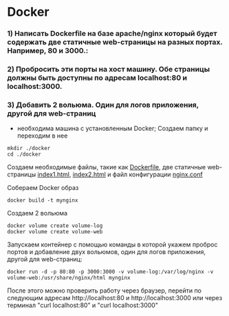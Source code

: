 # Docker
### 1) Написать Dockerfile на базе apache/nginx который будет содержать две статичные web-страницы на разных портах. Например, 80 и 3000.:
### 2) Пробросить эти порты на хост машину. Обе страницы должны быть доступны по адресам localhost:80 и localhost:3000.
### 3) Добавить 2 вольюма. Один для логов приложения, другой для web-страниц


* необходима машина с установленным Docker;
Создаем папку и переходим в нее   
```
mkdir ./docker
cd ./docker

```
Создаем необходимые файлы, такие как  [Dockerfile](https://github.com/SalnikovAnton/docker/blob/main/Dockerfile "Dockerfile"), две статичные web-страницы [index1.html](https://github.com/SalnikovAnton/docker/blob/main/index1.html "index1.html"), [index2.html](https://github.com/SalnikovAnton/docker/blob/main/index2.html "index2.html") и файл конфигурации [nginx.conf](https://github.com/SalnikovAnton/docker/blob/main/nginx.conf "nginx.conf")
   
Собераем Docker образ
```
docker build -t mynginx
```
Создаем 2 вольюма
```
docker volume create volume-log
docker volume create volume-web
```
Запускаем контейнер с помощью команды в которой укажем проброс портов и добавление двух вольюмов, один для логов приложения, другой для web-страниц:
```
docker run -d -p 80:80 -p 3000:3000 -v volume-log:/var/log/nginx -v volume-web:/usr/share/nginx/html mynginx
```
После этого можно проверить работу через браузер, перейти по следующим адресам http://localhost:80 и http://localhost:3000 или через терминал "curl localhost:80" и "curl localhost:3000"
